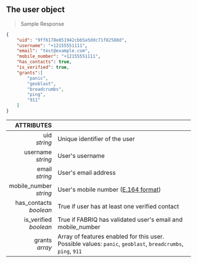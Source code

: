 ## The user object
> Sample Response

```json
{
    "uid": "9ff6178e851942cbb5a5ddc71f82588d",
    "username": "+12155551111",
    "email": "test@example.com",
    "mobile_number": "+12155551111",
    "has_contacts": true,
    "is_verified": true,
    "grants":[
        "panic",
        "geoblast",
        "breadcrumbs",
        "ping",
        "911"
    ]
}
```

ATTRIBUTES||
---------:        | -----------
uid <br>*string*   | Unique identifier of the user
username <br>*string*  | User's username
email <br>*string*  | User's email address
mobile_number <br>*string*  | User's mobile number ([E.164 format](https://en.wikipedia.org/wiki/E.164))
has_contacts <br>*boolean*  | True if user has at least one verified contact
is_verified <br>*boolean*  | True if FABRIQ has validated user's email and mobile_number
grants <br>*array*  | Array of features enabled for this user. Possible values: `panic`, `geoblast`, `breadcrumbs`, `ping`, `911`
